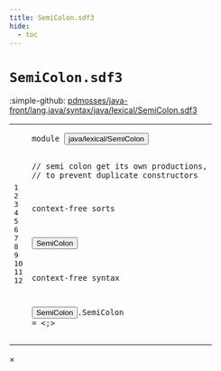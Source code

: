 ```yaml
---
title: SemiColon.sdf3
hide:
  - toc
---
```


# `SemiColon.sdf3`

:simple-github: [pdmosses/java-front/lang.java/syntax/java/lexical/SemiColon.sdf3]

[pdmosses/java-front/lang.java/syntax/java/lexical/SemiColon.sdf3]: https://github.com/pdmosses/java-front/blob/master/lang.java/syntax/java/lexical/SemiColon.sdf3 "The source file on GitHub"

<div class="sdf3"><table class="highlighttable"><tbody><tr><td class="linenos"><div class="linenodiv"><pre><span></span>1
2
3
4
5
6
7
8
9
10
11
12
</pre></div></td>
<td class="code"><pre><code><span class="keyword">module</span> <button class="modal-open" id="java/lexical/SemiColon_1_8" title="Multi-file references" data-urls="../../classes/ClassDeclarations.sdf3/#java/lexical/SemiColon_8_3 line 8; ../../interfaces/AnnotationTypes.sdf3/#java/lexical/SemiColon_9_3 line 9; ../../interfaces/InterfaceDeclarations.sdf3/#java/lexical/SemiColon_8_3 line 8; ../../packages/TypeDeclarations.sdf3/#java/lexical/SemiColon_6_3 line 6">java/lexical/SemiColon</button>

<span class="layout">//  semi colon get its own productions,</span>
<span class="layout">//  to prevent duplicate constructors</span>

<span class="keyword">context-free sorts</span>

  <button class="modal-open" id="SemiColon_8_3" title="Multi-file references" data-urls="../../classes/ClassDeclarations.sdf3/#SemiColon_67_28 line 67; ../../interfaces/AnnotationTypes.sdf3/#SemiColon_35_37 line 35; ../../interfaces/InterfaceDeclarations.sdf3/#SemiColon_47_32 line 47; ../../packages/TypeDeclarations.sdf3/#SemiColon_18_21 line 18">SemiColon</button>

<span class="keyword">context-free syntax</span>

  <button class="modal-open" id="SemiColon_12_3" title="Multi-file references" data-urls="../../classes/ClassDeclarations.sdf3/#SemiColon_67_28 line 67; ../../interfaces/AnnotationTypes.sdf3/#SemiColon_35_37 line 35; ../../interfaces/InterfaceDeclarations.sdf3/#SemiColon_47_32 line 47; ../../packages/TypeDeclarations.sdf3/#SemiColon_18_21 line 18">SemiColon</button>.<span class="cons_Constructor"><span id="SemiColon_12_13" title="Not referenced">SemiColon</span></span> = &lt;<span class="cons_String">;</span>&gt;
</code></pre></td></tr></tbody></table></div>

<div id="modal">
  <div id="modal-content">
    <span id="modal-close">&times;</span>
    <h2 id="modal-h2"></h2>
    <p  id="modal-p"></p>
    <ul id="modal-ul"></ul>
  </div>
</div>
